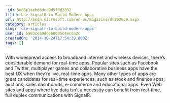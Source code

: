 ```yaml
---
_id: 5a88e1aebd6dca0d5f0d2892
title: Use SignalR to Build Modern Apps
url: http://msdn.microsoft.com/en-us/magazine/dn802609.aspx
category: articles
slug: 'use-signalr-to-build-modern-apps'
user_id: 5a83ce59d6eb0005c4ecda2c
createdOn: '2014-10-24T17:54:39.000Z'
tags: []
---
```


With widespread access to broadband Internet and wireless devices, there’s considerable demand for real-time apps. Popular sites such as Facebook and Twitter, multiplayer games and collaborative business apps have the best UX when they’re live, real-time apps. Many other types of apps are great candidates for real-time experiences, such as stock and finance apps, auctions, sales dashboards, e-commerce and educational apps. Even Web sites and apps where live data isn’t a necessity can benefit from real-time, full duplex communications with SignalR.
